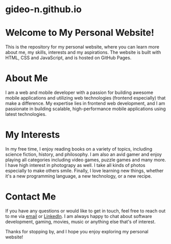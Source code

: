 # gideo-n.github.io

# **Welcome to My Personal Website!**

This is the repository for my personal website, where you can learn more about me, my skills, interests and my aspirations. The website is built with HTML, CSS and JavaScript, and is hosted on GitHub Pages.

# **About Me**

I am a web and mobile developer with a passion for building awesome mobile applications and utilizing web technologies (frontend especially) that make a difference. My expertise lies in frontend web development, and I am passionate in building scalable, high-performance mobile applications using latest technologies.

# **My Interests**

In my free time, I enjoy reading books on a variety of topics, including science fiction, history, and philosophy. I am also an avid gamer and enjoy playing all categories including video games, puzzle games and many more. I have high interest in photograpy as well. I take all kinds of photos especially to make others smile. Finally, I love learning new things, whether it's a new programming language, a new technology, or a new recipe.

# **Contact Me**
If you have any questions or would like to get in touch, feel free to reach out to me via [email](mailto:ggakpetor21@gmail.com) or [LinkedIn](https://www.linkedin.com/in/gideon-gakpetor-726378211). I am always happy to chat about software development, gaming, movies, music or anything else that's of interest.

Thanks for stopping by, and I hope you enjoy exploring my personal website!